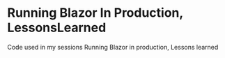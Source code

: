 # Running Blazor In Production, LessonsLearned
Code used in my sessions Running Blazor in production, Lessons learned
